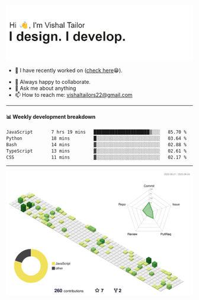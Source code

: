 ![Hi, I'm Vishal Tailor. I design. I develop.](https://github.com/vishaltailors/vishaltailors/blob/main/header.png?raw=true)

- 🔭 I have recently worked on ([check here](https://vishaltailor.com)😁).
<!-- - 🎦 Currently watching: JavaScript: The Hard Parts By Will Sentance. -->
- 👯 Always happy to collaborate.
- 💬 Ask me about anything
- 📫 How to reach me: <a href="mailto:vishaltailors22@gmail.com">vishaltailors22@gmail.com</a>

<hr /> 
<h4>📊 Weekly development breakdown</h4>
<!--START_SECTION:waka-->

```txt
JavaScript       7 hrs 19 mins   █████████████████████▒░░░   85.70 %
Python           18 mins         █░░░░░░░░░░░░░░░░░░░░░░░░   03.64 %
Bash             14 mins         ▓░░░░░░░░░░░░░░░░░░░░░░░░   02.88 %
TypeScript       13 mins         ▓░░░░░░░░░░░░░░░░░░░░░░░░   02.61 %
CSS              11 mins         ▓░░░░░░░░░░░░░░░░░░░░░░░░   02.17 %
```

<!--END_SECTION:waka-->
<hr /> 

![](./profile-3d-contrib/profile-green-animate.svg)
